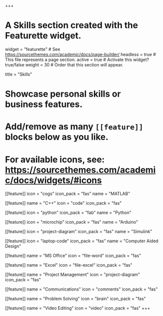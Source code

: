 <!-- +++
# A Skills section created with the Featurette widget.
widget = "featurette"  # See https://sourcethemes.com/academic/docs/page-builder/
headless = true  # This file represents a page section.
active = true  # Activate this widget? true/false
weight = 30  # Order that this section will appear.

title = "Skills"

# Showcase personal skills or business features.
# 
# Add/remove as many `[[feature]]` blocks below as you like.
# 
# For available icons, see: https://sourcethemes.com/academic/docs/widgets/#icons

[[feature]]
  icon = "cogs"
  icon_pack = "fas"
  name = "MATLAB"

[[feature]]
  name = "C++"
  icon = "code"
  icon_pack = "fas"

[[feature]]
  icon = "python"
  icon_pack = "fab"
  name = "Python" 

[[feature]]
  icon = "microchip"
  icon_pack = "fas"
  name = "Arduino" 

[[feature]]
  icon = "code"
  icon_pack = "fas"
  name = "Simulink"
  
[[feature]]
  icon = "laptop-code"
  icon_pack = "fas"
  name = "Computer Aided Design"

[[feature]]
  name = "MS Office"
  icon = "file-word"
  icon_pack = "fas"

[[feature]]
  name = "Excel"
  icon = "file-excel"
  icon_pack = "fas"

[[feature]]
  name = "Project Management"
  icon = "project-diagram"
  icon_pack = "fas"

[[feature]]
  name = "Communications"
  icon = "comments"
  icon_pack = "fas"

[[feature]]
  name = "Problem Solving"
  icon = "brain"
  icon_pack = "fas"

[[feature]]
  name = "Video Editing"
  icon = "video"
  icon_pack = "fas"
+++ -->
+++
# A Skills section created with the Featurette widget.
widget = "featurette"  # See https://sourcethemes.com/academic/docs/page-builder/
headless = true  # This file represents a page section.
active = true  # Activate this widget? true/false
weight = 30  # Order that this section will appear.

title = "Skills"

# Showcase personal skills or business features.
# 
# Add/remove as many `[[feature]]` blocks below as you like.
# 
# For available icons, see: https://sourcethemes.com/academic/docs/widgets/#icons

[[feature]]
  icon = "cogs"
  icon_pack = "fas"
  name = "MATLAB"

[[feature]]
  name = "C++"
  icon = "code"
  icon_pack = "fas"

[[feature]]
  icon = "python"
  icon_pack = "fab"
  name = "Python" 

[[feature]]
  icon = "microchip"
  icon_pack = "fas"
  name = "Arduino" 

[[feature]]
  icon = "project-diagram"
  icon_pack = "fas"
  name = "Simulink"
  
[[feature]]
  icon = "laptop-code"
  icon_pack = "fas"
  name = "Computer Aided Design"

[[feature]]
  name = "MS Office"
  icon = "file-word"
  icon_pack = "fas"

[[feature]]
  name = "Excel"
  icon = "file-excel"
  icon_pack = "fas"

[[feature]]
  name = "Project Management"
  icon = "project-diagram"
  icon_pack = "fas"

[[feature]]
  name = "Communications"
  icon = "comments"
  icon_pack = "fas"

[[feature]]
  name = "Problem Solving"
  icon = "brain"
  icon_pack = "fas"

[[feature]]
  name = "Video Editing"
  icon = "video"
  icon_pack = "fas"
+++
